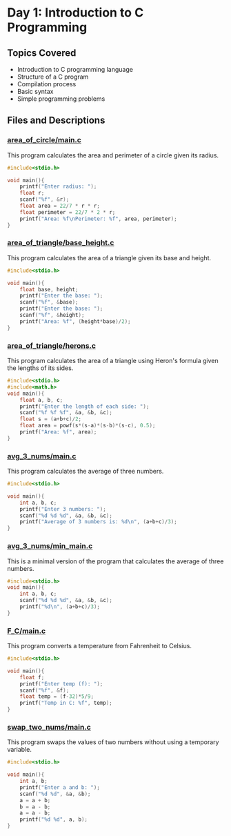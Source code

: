 # Day 1: Introduction to C Programming

## Topics Covered
- Introduction to C programming language
- Structure of a C program
- Compilation process
- Basic syntax
- Simple programming problems

## Files and Descriptions

### [area_of_circle/main.c](area_of_circle/main.c)
This program calculates the area and perimeter of a circle given its radius.
```c
#include<stdio.h>

void main(){
    printf("Enter radius: ");
    float r;
    scanf("%f", &r);
    float area = 22/7 * r * r;
    float perimeter = 22/7 * 2 * r;
    printf("Area: %f\nPerimeter: %f", area, perimeter);
}
```

### [area_of_triangle/base_height.c](area_of_triangle/base_height.c)
This program calculates the area of a triangle given its base and height.
```c
#include<stdio.h>

void main(){
    float base, height;
    printf("Enter the base: ");
    scanf("%f", &base);
    printf("Enter the base: ");
    scanf("%f", &height);
    printf("Area: %f", (height*base)/2);
}
```

### [area_of_triangle/herons.c](area_of_triangle/herons.c)
This program calculates the area of a triangle using Heron's formula given the lengths of its sides.
```c
#include<stdio.h>
#include<math.h>
void main(){
    float a, b, c;
    printf("Enter the length of each side: ");
    scanf("%f %f %f", &a, &b, &c);
    float s = (a+b+c)/2;
    float area = powf(s*(s-a)*(s-b)*(s-c), 0.5);
    printf("Area: %f", area);
}
```

### [avg_3_nums/main.c](avg_3_nums/main.c)
This program calculates the average of three numbers.
```c
#include<stdio.h>

void main(){
    int a, b, c;
    printf("Enter 3 numbers: ");
    scanf("%d %d %d", &a, &b, &c);
    printf("Average of 3 numbers is: %d\n", (a+b+c)/3);
}
```

### [avg_3_nums/min_main.c](avg_3_nums/min_main.c)
This is a minimal version of the program that calculates the average of three numbers.
```c
#include<stdio.h>
void main(){
    int a, b, c;
    scanf("%d %d %d", &a, &b, &c);
    printf("%d\n", (a+b+c)/3);
}
```

### [F_C/main.c](F_C/main.c)
This program converts a temperature from Fahrenheit to Celsius.
```c
#include<stdio.h>

void main(){
    float f;
    printf("Enter temp (f): ");
    scanf("%f", &f);
    float temp = (f-32)*5/9;
    printf("Temp in C: %f", temp);
}
```

### [swap_two_nums/main.c](swap_two_nums/main.c)
This program swaps the values of two numbers without using a temporary variable.
```c
#include<stdio.h>

void main(){
    int a, b;
    printf("Enter a and b: ");
    scanf("%d %d", &a, &b);
    a = a + b;
    b = a - b;
    a = a - b;
    printf("%d %d", a, b);
}
```